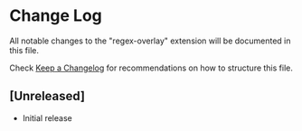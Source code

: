 # Change Log

All notable changes to the "regex-overlay" extension will be documented in this file.

Check [Keep a Changelog](http://keepachangelog.com/) for recommendations on how to structure this file.

## [Unreleased]

- Initial release